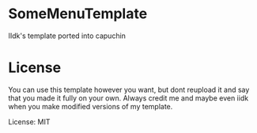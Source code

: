 # SomeMenuTemplate
IIdk's template ported into capuchin

# License
You can use this template however you want, but dont reupload it and say that you made it fully on your own. Always credit me and maybe even iidk when you make modified versions of my template.

License: MIT
